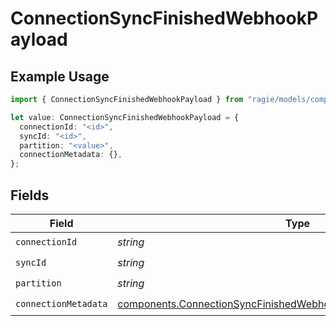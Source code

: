 # ConnectionSyncFinishedWebhookPayload

## Example Usage

```typescript
import { ConnectionSyncFinishedWebhookPayload } from "ragie/models/components";

let value: ConnectionSyncFinishedWebhookPayload = {
  connectionId: "<id>",
  syncId: "<id>",
  partition: "<value>",
  connectionMetadata: {},
};
```

## Fields

| Field                                                                                                                                                  | Type                                                                                                                                                   | Required                                                                                                                                               | Description                                                                                                                                            |
| ------------------------------------------------------------------------------------------------------------------------------------------------------ | ------------------------------------------------------------------------------------------------------------------------------------------------------ | ------------------------------------------------------------------------------------------------------------------------------------------------------ | ------------------------------------------------------------------------------------------------------------------------------------------------------ |
| `connectionId`                                                                                                                                         | *string*                                                                                                                                               | :heavy_check_mark:                                                                                                                                     | N/A                                                                                                                                                    |
| `syncId`                                                                                                                                               | *string*                                                                                                                                               | :heavy_check_mark:                                                                                                                                     | N/A                                                                                                                                                    |
| `partition`                                                                                                                                            | *string*                                                                                                                                               | :heavy_check_mark:                                                                                                                                     | N/A                                                                                                                                                    |
| `connectionMetadata`                                                                                                                                   | [components.ConnectionSyncFinishedWebhookPayloadConnectionMetadata](../../models/components/connectionsyncfinishedwebhookpayloadconnectionmetadata.md) | :heavy_check_mark:                                                                                                                                     | N/A                                                                                                                                                    |